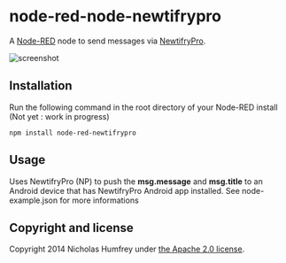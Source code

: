 node-red-node-newtifrypro
=========================
A <a href="http://nodered.org" target="_new">Node-RED</a> node to send messages via <a href="https://play.google.com/store/apps/details?id=com.newtifry.pro">NewtifryPro</a>.

![screenshot](https://github.com/njh/node-red-osc/raw/master/screenshot.png)

Installation
------------

Run the following command in the root directory of your Node-RED install (Not yet : work in progress)

    npm install node-red-newtifrypro

Usage
-----
Uses NewtifryPro (NP) to push the **msg.message** and **msg.title** to an Android device that has NewtifryPro Android app installed.
See node-example.json for more informations

Copyright and license
---------------------

Copyright 2014 Nicholas Humfrey under [the Apache 2.0 license](LICENSE).

